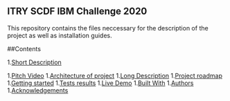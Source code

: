 ## ITRY SCDF IBM Challenge 2020
This repository contains the files neccessary for the description of the project as well as installation guides.

##Contents

1.[Short Description](#Short-Description)

1.[Pitch Video](#Ptich-Video)
1.[Architecture of project](#Architecture-of-project)
1.[Long Description](#Long-Description)
1.[Project roadmap](#Project-roadmap)
1.[Getting started](#Getting-started)
1.[Tests results](#Tests-results)
1.[Live Demo](#Livve-Demo)
1.[Built With](#Built-with)
1.[Authors](#Authors)
1.[Acknowledgements](#Acknowledgements)


